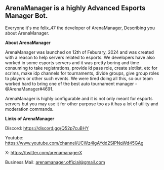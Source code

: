 
## ArenaManager is a highly Advanced Esports Manager Bot.
<picture>

Everyone it's me felix_47 the developer of ArenaManager, Describing you about ArenaManager.

**About ArenaManager**

ArenaManager was launched on 12th of Feburary, 2024 and was created with a reason to help servers related to esports. We developers have also worked in some esports servers and it was pretty boring and time consuming to take registrations, provide id pass role, create slotlist, etc for scrims, make idp channels for tournaments, divide groups, give group roles to players or other such events. We were tired doing all this, so our team worked hard to bring one of the best auto tournament manager - @ArenaManager#4691.

ArenaManager is highly configurable and it is not only meant for esports servers but you may use it for other purpose too as it has a lot of utility and moderation commands.

**Links of ArenaManager**

Discord: https://discord.gg/Q52p7cuBHY

Youtube: https://www.youtube.com/channel/UCWz4lgAYdd2SIPNqWd45GAg

X: https://twitter.com/arenamanagerX

Business Mail: arenamanager.official@gmail.com


<!--
**arenamanager/arenamanager** is a ✨ _special_ ✨ repository because its `README.md` (this file) appears on your GitHub profile.

Here are some ideas to get you started:

- 🔭 I’m currently working on ...
- 🌱 I’m currently learning ...
- 👯 I’m looking to collaborate on ...
- 🤔 I’m looking for help with ...
- 💬 Ask me about ...
- 📫 How to reach me: ...
- 😄 Pronouns: ...
- ⚡ Fun fact: ...
-->
